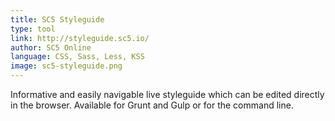 ```yaml
---
title: SC5 Styleguide
type: tool
link: http://styleguide.sc5.io/
author: SC5 Online
language: CSS, Sass, Less, KSS
image: sc5-styleguide.png
---
```


Informative and easily navigable live styleguide which can be edited directly in the browser.
Available for Grunt and Gulp or for the command line.

